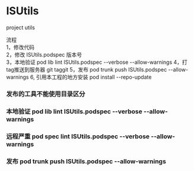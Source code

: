 # ISUtils
project utils

流程  
1，修改代码  
2，修改 ISUtils.podspec 版本号  
3，本地验证    pod lib lint ISUtils.podspec --verbose --allow-warnings
4，打tag推送到服务器  git taggit
5，发布  pod trunk push ISUtils.podspec --allow-warnings
6,  引用本工程的地方安装 pod install --repo-update   


### 发布的工具不能使用目录区分 ###

### 本地验证 pod lib lint ISUtils.podspec --verbose --allow-warnings ###
### 远程严重 pod spec lint ISUtils.podspec --verbose --allow-warnings ###
### 发布 pod trunk push ISUtils.podspec --allow-warnings ###
